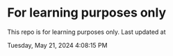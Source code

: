 # For learning purposes only
This repo is for learning purposes only.
Last updated at

Tuesday, May 21, 2024 4:08:15 PM

